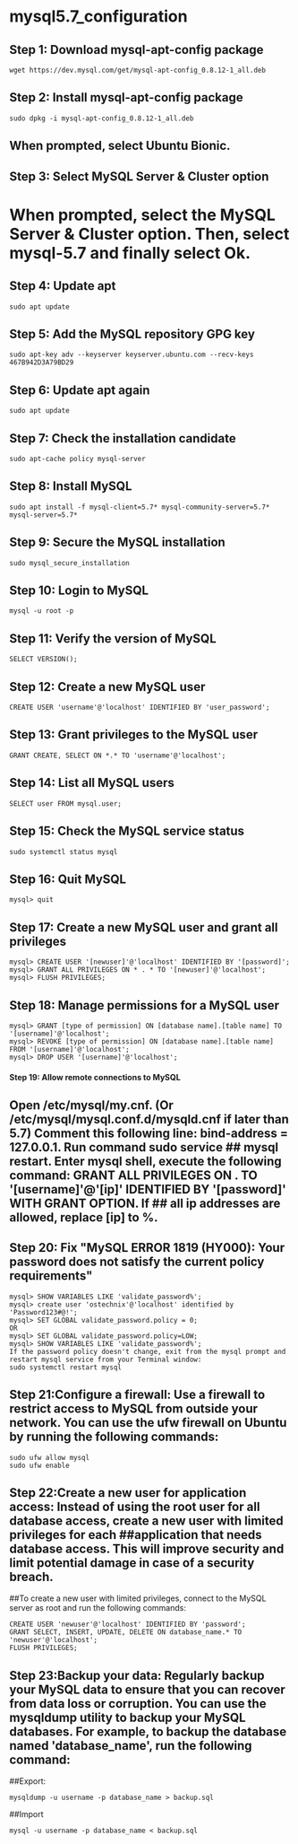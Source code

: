 # mysql5.7_configuration

## Step 1: Download mysql-apt-config package
```
wget https://dev.mysql.com/get/mysql-apt-config_0.8.12-1_all.deb
```
## Step 2: Install mysql-apt-config package
```
sudo dpkg -i mysql-apt-config_0.8.12-1_all.deb
```
## When prompted, select Ubuntu Bionic.
## Step 3: Select MySQL Server & Cluster option
# When prompted, select the MySQL Server & Cluster option. Then, select mysql-5.7 and finally select Ok.

## Step 4: Update apt
```
sudo apt update
```
## Step 5: Add the MySQL repository GPG key
```
sudo apt-key adv --keyserver keyserver.ubuntu.com --recv-keys 467B942D3A79BD29
```
## Step 6: Update apt again

```
sudo apt update
```
## Step 7: Check the installation candidate
```
sudo apt-cache policy mysql-server
```
## Step 8: Install MySQL
```
sudo apt install -f mysql-client=5.7* mysql-community-server=5.7* mysql-server=5.7*
```
## Step 9: Secure the MySQL installation
```
sudo mysql_secure_installation
```
## Step 10: Login to MySQL
```
mysql -u root -p
```
## Step 11: Verify the version of MySQL
```
SELECT VERSION();
```
## Step 12: Create a new MySQL user
```
CREATE USER 'username'@'localhost' IDENTIFIED BY 'user_password';
```
## Step 13: Grant privileges to the MySQL user
```
GRANT CREATE, SELECT ON *.* TO 'username'@'localhost';
```
## Step 14: List all MySQL users
```
SELECT user FROM mysql.user;
```
## Step 15: Check the MySQL service status
```
sudo systemctl status mysql
```
## Step 16: Quit MySQL
```
mysql> quit
```
## Step 17: Create a new MySQL user and grant all privileges
```
mysql> CREATE USER '[newuser]'@'localhost' IDENTIFIED BY '[password]';
mysql> GRANT ALL PRIVILEGES ON * . * TO '[newuser]'@'localhost';
mysql> FLUSH PRIVILEGES;
```
## Step 18: Manage permissions for a MySQL user
```
mysql> GRANT [type of permission] ON [database name].[table name] TO '[username]'@'localhost';
mysql> REVOKE [type of permission] ON [database name].[table name] FROM '[username]'@'localhost';
mysql> DROP USER '[username]'@'localhost';
```
#### Step 19: Allow remote connections to MySQL
## Open /etc/mysql/my.cnf. (Or /etc/mysql/mysql.conf.d/mysqld.cnf if later than 5.7) Comment this following line: bind-address = 127.0.0.1. Run command sudo service ## mysql restart. Enter mysql shell, execute the following command: GRANT ALL PRIVILEGES ON . TO '[username]'@'[ip]' IDENTIFIED BY '[password]' WITH GRANT OPTION. If ## all ip addresses are allowed, replace [ip] to %.
## Step 20: Fix "MySQL ERROR 1819 (HY000): Your password does not satisfy the current policy requirements"
```
mysql> SHOW VARIABLES LIKE 'validate_password%';
mysql> create user 'ostechnix'@'localhost' identified by 'Password123#@!';
mysql> SET GLOBAL validate_password.policy = 0;
OR
mysql> SET GLOBAL validate_password.policy=LOW;
mysql> SHOW VARIABLES LIKE 'validate_password%';
If the password policy doesn't change, exit from the mysql prompt and restart mysql service from your Terminal window:
sudo systemctl restart mysql
```
## Step 21:Configure a firewall: Use a firewall to restrict access to MySQL from outside your network. You can use the ufw firewall on Ubuntu by running the following commands:
```
sudo ufw allow mysql
sudo ufw enable
```
## Step 22:Create a new user for application access: Instead of using the root user for all database access, create a new user with limited privileges for each ##application that needs database access. This will improve security and limit potential damage in case of a security breach.
##To create a new user with limited privileges, connect to the MySQL server as root and run the following commands:
```
CREATE USER 'newuser'@'localhost' IDENTIFIED BY 'password';
GRANT SELECT, INSERT, UPDATE, DELETE ON database_name.* TO 'newuser'@'localhost';
FLUSH PRIVILEGES;
```
## Step 23:Backup your data: Regularly backup your MySQL data to ensure that you can recover from data loss or corruption. You can use the mysqldump utility to backup your MySQL databases. For example, to backup the database named 'database_name', run the following command:
##Export:
```
mysqldump -u username -p database_name > backup.sql
```
##Import
```
mysql -u username -p database_name < backup.sql
```
